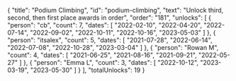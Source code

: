 {
  "title": "Podium Climbing",
  "id": "podium-climbing",
  "text": "Unlock third, second, then first place awards in order",
  "order": "181",
  "unlocks": [
    {
      "person": "cb",
      "count": 7,
      "dates": [
        "2022-02-10",
        "2022-04-20",
        "2022-07-14",
        "2022-09-02",
        "2022-10-11",
        "2022-10-16",
        "2023-05-03"
      ]
    },
    {
      "person": "itsalex",
      "count": 5,
      "dates": [
        "2021-07-28",
        "2022-06-14",
        "2022-07-08",
        "2022-10-28",
        "2023-03-04"
      ]
    },
    {
      "person": "Rowan M",
      "count": 4,
      "dates": [
        "2021-06-25",
        "2021-08-16",
        "2021-09-21",
        "2022-05-27"
      ]
    },
    {
      "person": "Emma L",
      "count": 3,
      "dates": [
        "2022-10-12",
        "2023-03-19",
        "2023-05-30"
      ]
    }
  ],
  "totalUnlocks": 19
}